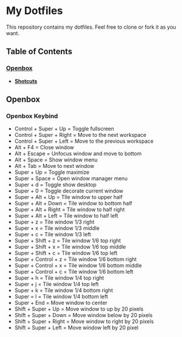 # My Dotfiles
This repository contains my dotfiles.
Feel free to clone or fork it as you want.

## Table of Contents
### **[Openbox](#openbox)**<br>
- **[Shotcuts](#openbox-keybind)**<br>

## Openbox
### Openbox Keybind
- Control + Super + Up = Toggle fullscreen
- Control + Super + Right = Move to the next workspace
- Control + Super + Left = Move to the previous workspace
- Alt + F4 = Close window
- Alt + Escape = Unfocus window and move to bottom
- Alt + Space = Show window menu
- Alt + Tab = Move to next window
- Super + Up = Toggle maximize
- Super + Space = Open window manager menu
- Super + d = Toggle show desktop
- Super + 0 = Toggle decorate current window
- Super + Alt + Up = TIle window to upper half
- Super + Alt + Down = Tile window to bottom half
- Super + Alt + Right = Tile window to half right
- Super + Alt + Left = Tile window to half left
- Super + z = Tile window 1/3 right
- Super + x = Tile window 1/3 middle
- Super + c = Tile window 1/3 left
- Super + Shift + z = Tile window 1/6 top right
- Super + Shift + x = Tile window 1/6 top middle
- Super + Shift + c = Tile window 1/6 top left
- Super + Control + z = Tile window 1/6 bottom right
- Super + Control + x = Tile window 1/6 bottom middle
- Super + Control + c = Tile window 1/6 bottom left
- Super + h = Tile window 1/4 top right
- Super + j = Tile window 1/4 top left
- Super + k = Tile window 1/4 bottom right
- Super = l = Tile window 1/4 bottom left
- Super + End = Move window to center
- Shift + Super + Up = Move window to up by 20 pixels
- Shift + Super + Down = Move window below by 20 pixels
- Shift + Super + Right = Move window to right by 20 pixels
- Shift + Super + Left = Move window left by 20 pixel